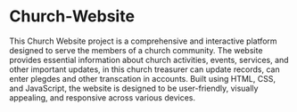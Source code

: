 # Church-Website
This Church Website project is a comprehensive and interactive platform designed to serve the members of a church community. The website provides essential information about church activities, events, services, and other important updates, in this church treasurer can update records, can enter plegdes and other transcation in accounts. Built using HTML, CSS, and JavaScript, the website is designed to be user-friendly, visually appealing, and responsive across various devices.
